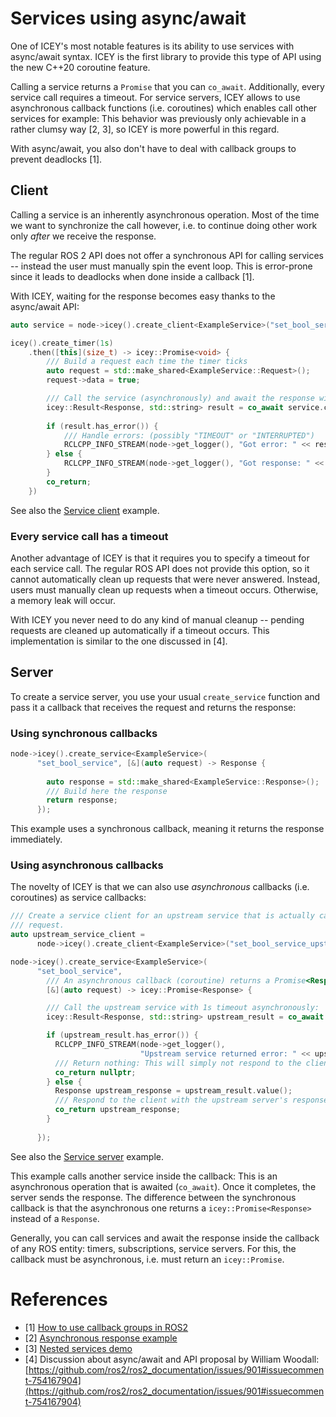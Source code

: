 # Services using async/await

One of ICEY's most notable features is its ability to use services with  async/await syntax.
ICEY is the first library to provide this type of API using the new C++20 coroutine feature.

Calling a service returns a `Promise` that you can `co_await`. Additionally, every service call requires a timeout.
For service servers, ICEY allows to use asynchronous callback functions (i.e. coroutines) which enables call other services for example: This behavior was previously only achievable in a rather clumsy way [2, 3], so ICEY is more powerful in this regard.

With async/await, you also don't have to deal with callback groups to prevent deadlocks [1].

## Client 

Calling a service is an inherently asynchronous operation.
Most of the time we want to synchronize the call however, i.e. to continue doing other work only *after* we receive the response. 

The regular ROS 2 API does not offer a synchronous API for calling services -- instead the user must manually spin the event loop. This is error-prone since it leads to deadlocks when done inside a callback [1].  

With ICEY, waiting for the response becomes easy thanks to the async/await API: 

```cpp
auto service = node->icey().create_client<ExampleService>("set_bool_service");

icey().create_timer(1s)
    .then([this](size_t) -> icey::Promise<void> {
        /// Build a request each time the timer ticks
        auto request = std::make_shared<ExampleService::Request>();
        request->data = true;

        /// Call the service (asynchronously) and await the response with 1 second timeout:
        icey::Result<Response, std::string> result = co_await service.call(request, 1s);
        
        if (result.has_error()) {
            /// Handle errors: (possibly "TIMEOUT" or "INTERRUPTED")
            RCLCPP_INFO_STREAM(node->get_logger(), "Got error: " << result.error());
        } else {
            RCLCPP_INFO_STREAM(node->get_logger(), "Got response: " << result.value()->success);
        }
        co_return;
    })
```
See also the [Service client](../../../icey_examples/src/service_client_async_await.cpp) example.

### Every service call has a timeout 

Another advantage of ICEY is that it requires you to specify a timeout for each service call. The regular ROS API does not provide this option, so it cannot automatically clean up requests that were never answered. Instead, users must manually clean up requests when a timeout occurs. Otherwise, a memory leak will occur.

With ICEY you never need to do any kind of manual cleanup -- pending requests are cleaned up automatically if a timeout occurs. This implementation is similar to the one discussed in [4].

## Server 

To create a service server, you use your usual `create_service` function and pass it a callback that receives the request and returns the response: 

### Using synchronous callbacks
```cpp
node->icey().create_service<ExampleService>(
      "set_bool_service", [&](auto request) -> Response {
       
        auto response = std::make_shared<ExampleService::Response>();
        /// Build here the response
        return response;
      });
```

This example uses a synchronous callback, meaning it returns the response immediately.

### Using asynchronous callbacks

The novelty of ICEY is that we can also use *asynchronous* callbacks (i.e. coroutines) as service callbacks:

```cpp
/// Create a service client for an upstream service that is actually capable of answering the
/// request.
auto upstream_service_client =
      node->icey().create_client<ExampleService>("set_bool_service_upstream");

node->icey().create_service<ExampleService>(
      "set_bool_service", 
        /// An asynchronous callback (coroutine) returns a Promise<Response>:
        [&](auto request) -> icey::Promise<Response> {

        /// Call the upstream service with 1s timeout asynchronously:
        icey::Result<Response, std::string> upstream_result = co_await upstream_service_client.call(request, 1s);

        if (upstream_result.has_error()) {
          RCLCPP_INFO_STREAM(node->get_logger(),
                             "Upstream service returned error: " << upstream_result.error());
          /// Return nothing: This will simply not respond to the client, leading to a timeout
          co_return nullptr;
        } else {
          Response upstream_response = upstream_result.value();
          /// Respond to the client with the upstream server's response:
          co_return upstream_response;
        }
        
      });
```
See also the [Service server](../../../icey_examples/src/service_server_async_await.cpp) example.

This example calls another service inside the callback: This is an asynchronous operation that is awaited (`co_await`). Once it completes, the server sends the response. 
The difference between the synchronous callback is that the asynchronous one returns a `icey::Promise<Response>` instead of a `Response`. 

Generally, you can call services and await the response inside the callback of any ROS entity: timers, subscriptions, service servers.
For this, the callback must be asynchronous, i.e. must return an  `icey::Promise`.

# References 

- [1] [How to use callback groups in ROS2](https://discourse.ros.org/t/how-to-use-callback-groups-in-ros2/25255)
- [2] [Asynchronous response example](https://github.com/tgroechel/lifecycle_prac/blob/main/src/async_srv.cpp#L10-L69C1)
- [3] [Nested services demo](https://github.com/ijnek/nested_services_rclcpp_demo)
- [4] Discussion about async/await and API proposal by William Woodall: [https://github.com/ros2/ros2_documentation/issues/901#issuecomment-754167904](https://github.com/ros2/ros2_documentation/issues/901#issuecomment-754167904)